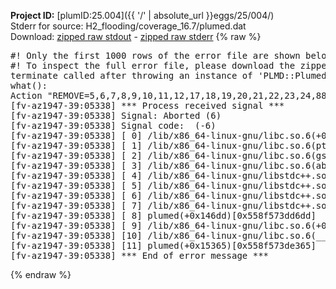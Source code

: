 **Project ID:** [plumID:25.004]({{ '/' | absolute_url }}eggs/25/004/)  
Stderr for source:  H2_flooding/coverage_16.7/plumed.dat   
Download: [zipped raw stdout](plumed.dat.plumed.stdout.txt.zip) - [zipped raw stderr](plumed.dat.plumed.stderr.txt.zip) 
{% raw %}
<pre>
#! Only the first 1000 rows of the error file are shown below
#! To inspect the full error file, please download the zipped raw stderr file above
terminate called after throwing an instance of 'PLMD::Plumed::Exception'
what():
Action "REMOVE=5,6,7,8,9,10,11,12,17,18,19,20,21,22,23,24,88,89,90,91,92,93,94,95,100,101,102,103,104,105,106,107,171,172,173,174,175,176,177,178,183,184,185,186,187,188,189,190,254,255,256,257,258,259,260,261,266,267,268,269,270,271,272,273,337,338,339,340,341,342,343,344,349,350,351,352,353,354,355,356,421,422,423,424,425,426,427,428,433,434,435,436,437,438,439,440,505,506,507,508,509,510,511,512,517,518,519,520,521,522,523,524,589,590,591,592,593,594,595,596,601,602,603,604,605,606,607,608,673,674,675,676,677,678,679,680,685,686,687,688,689,690,691,692,755,753,751,754,750,756" is not known.
[fv-az1947-39:05338] *** Process received signal ***
[fv-az1947-39:05338] Signal: Aborted (6)
[fv-az1947-39:05338] Signal code:  (-6)
[fv-az1947-39:05338] [ 0] /lib/x86_64-linux-gnu/libc.so.6(+0x45330)[0x7f61ed045330]
[fv-az1947-39:05338] [ 1] /lib/x86_64-linux-gnu/libc.so.6(pthread_kill+0x11c)[0x7f61ed09eb2c]
[fv-az1947-39:05338] [ 2] /lib/x86_64-linux-gnu/libc.so.6(gsignal+0x1e)[0x7f61ed04527e]
[fv-az1947-39:05338] [ 3] /lib/x86_64-linux-gnu/libc.so.6(abort+0xdf)[0x7f61ed0288ff]
[fv-az1947-39:05338] [ 4] /lib/x86_64-linux-gnu/libstdc++.so.6(+0xa5ff5)[0x7f61ed4a5ff5]
[fv-az1947-39:05338] [ 5] /lib/x86_64-linux-gnu/libstdc++.so.6(+0xbb0da)[0x7f61ed4bb0da]
[fv-az1947-39:05338] [ 6] /lib/x86_64-linux-gnu/libstdc++.so.6(_ZSt10unexpectedv+0x0)[0x7f61ed4a5a55]
[fv-az1947-39:05338] [ 7] /lib/x86_64-linux-gnu/libstdc++.so.6(+0xa5a6f)[0x7f61ed4a5a6f]
[fv-az1947-39:05338] [ 8] plumed(+0x146dd)[0x558f573dd6dd]
[fv-az1947-39:05338] [ 9] /lib/x86_64-linux-gnu/libc.so.6(+0x2a1ca)[0x7f61ed02a1ca]
[fv-az1947-39:05338] [10] /lib/x86_64-linux-gnu/libc.so.6(__libc_start_main+0x8b)[0x7f61ed02a28b]
[fv-az1947-39:05338] [11] plumed(+0x15365)[0x558f573de365]
[fv-az1947-39:05338] *** End of error message ***
</pre>
{% endraw %}
